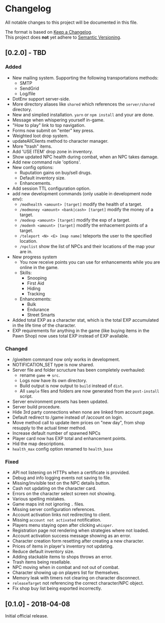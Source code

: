 # Changelog
All notable changes to this project will be documented in this file.

The format is based on [Keep a Changelog](http://keepachangelog.com/en/1.0.0/).   
This project does **not** yet adhere to [Semantic Versioning](http://semver.org/spec/v2.0.0.html).

## [0.2.0] - TBD 
### Added   
- New mailing system.
    Supporting the following transportations methods:
    - SMTP
    - SendGrid
    - Log/file
- DotEnv support server-side.
- More directory aliases like `shared` which references the `server/shared` directory.
- New and simplied installation. `yarn` or `npm install` and your are done.
- Message when whispering yourself in-game.
- "How to play" link to top navigation.
- Forms now submit on "enter" key press.
- Weighted loot drop system.
- updateAllClients method to character manager.
- More "trash" items.
- Add 'USE ITEM' drop zone in inventory.
- Show updated NPC health during combat, when an NPC takes damage.
- Add new command rule 'options'.
- New config options:
    - Ruputation gains on buy/sell drugs.
    - Default inventory size.
    - Enhancements.
- Add session TTL configuration option.
- add new development commands (only usable in development node env):
    - `/modhealth <amount> [target]` modify the health of a target.
    - `/modmoney <amount> <bank|cash> [target]` modify the money of a target.
    - `/modexp <amount> [target]` modify the exp of a target.
    - `/modenh <amount> [target]` modify the enhacement points of a target.
    - `/teleport <N> <E> [map name]` teleports the user to the specified location.
    - `/npclist` show the list of NPCs and their locations of the map your are in.
- New progress system
    - You now receive points you can use for enhancements while you are online in the game.
    - Skills:
        - Snooping
        - First Aid
        - Hiding
        - Tracking
    - Enhancements:
        - Bulk
        - Endurance
        - Street Smarts
- Added total EXP as a character stat, which is the total EXP accumulated in the life time of the character.
- EXP requirements for anything in the game (like buying items in the Pawn Shop) now uses total EXP instead of EXP available.

### Changed   
- /giveitem command now only works in development.
- NOTIFICATION_SET type is now shared.
- Server file and folder scructure has been completely overhauled:
    - rename `game` => `src`.
    - Logs now have its own directory.
    - Build output is now output to `build` instead of `dist`.
    - All `sample` files and folders are now generated from the `post-install` script.
- Server environment presets has been updated.
- Server build procedure.
- Hide 3rd party connections when none are linked from account page.
- Default redirect to /game instead of /account on login.
- Move method call to update item prices on "new day", from shop resupply to the actual timer method.
- Increase default number of spawned NPCs
- Player card now has EXP total and enhancement points.
- Hid the map descriptions.
- `health_max` config option renamed to `health_base`

### Fixed   
- API not listening on HTTPs when a certificate is provided.
- Debug and info logging events not saving to file.
- Missing/invisible text on the NPC details button.
- Cash not updating on the character card.
- Errors on the character select screen not showing.
- Various spelling mistakes.
- Game maps init not ignoring `.` files.
- Missing server configuration references.
- Account activation links not redirecting to client.
- Missing `account not activated` notification.
- Players menu staying open after clicking `whisper`.
- Registration page not rendering when strategies where not loaded.
- Account activation success message showing as an error.
- Character creation form resetting after creating a new character.
- Prices of items in player's inventory not updating.
- Reduce default inventory size.
- Adding stackable items to shops throws an error.
- Trash items being resellable.
- NPC moving when in combat and not out of combat.
- Character showing up on players list for themselves.
- Memory leak with timers not clearing on character disconnect.
- `releaseTarget` not referencing the correct character/NPC object.
- Fix shop buy list being exported incorrectly.


## [0.1.0] - 2018-04-08   
Initial official release.